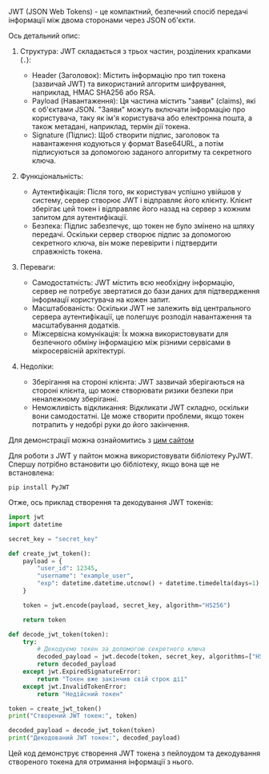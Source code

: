 
JWT (JSON Web Tokens) - це компактний, безпечний спосіб передачі інформації між двома сторонами через JSON об'єкти. 

Ось детальний опис:

1. Структура: JWT складається з трьох частин, розділених крапками (`.`):
   - Header (Заголовок): Містить інформацію про тип токена (зазвичай JWT) та використаний алгоритм шифрування, наприклад, HMAC SHA256 або RSA.
   - Payload (Навантаження): Ця частина містить "заяви" (claims), які є об'єктами JSON. "Заяви" можуть включати інформацію про користувача, таку як ім'я користувача або електронна пошта, а також метадані, наприклад, термін дії токена.
   - Signature (Підпис): Щоб створити підпис, заголовок та навантаження кодуються у формат Base64URL, а потім підписуються за допомогою заданого алгоритму та секретного ключа.

2. Функціональність:
   - Аутентифікація: Після того, як користувач успішно увійшов у систему, сервер створює JWT і відправляє його клієнту. Клієнт зберігає цей токен і відправляє його назад на сервер з кожним запитом для аутентифікації.
   - Безпека: Підпис забезпечує, що токен не було змінено на шляху передачі. Оскільки сервер створює підпис за допомогою секретного ключа, він може перевірити і підтвердити справжність токена.

3. Переваги:
   - Самодостатність: JWT містить всю необхідну інформацію, сервер не потребує звертатися до бази даних для підтвердження інформації користувача на кожен запит.
   - Масштабованість: Оскільки JWT не залежить від центрального сервера аутентифікації, це полегшує розподіл навантаження та масштабування додатків.
   - Міжсервісна комунікація: Їх можна використовувати для безпечного обміну інформацією між різними сервісами в мікросервісній архітектурі.

4. Недоліки:
   - Зберігання на стороні клієнта: JWT зазвичай зберігаються на стороні клієнта, що може створювати ризики безпеки при неналежному зберіганні.
   - Неможливість відкликання: Відкликати JWT складно, оскільки вони самодостатні. Це може створити проблеми, якщо токен потрапить у недобрі руки до його закінчення.

Для демонстрації можна ознайомитись з [цим сайтом](https://jwt.io/)

Для роботи з JWT у пайтон можна використовувати бібліотеку PyJWT. Спершу потрібно встановити цю бібліотеку, якщо вона ще не встановлена:

```
pip install PyJWT
```

Отже, ось приклад створення та декодування JWT токенів:

```python
import jwt
import datetime

secret_key = "secret_key"

def create_jwt_token():
    payload = {
        "user_id": 12345,
        "username": "example_user",
        "exp": datetime.datetime.utcnow() + datetime.timedelta(days=1)  # Строк дії токена
    }

    token = jwt.encode(payload, secret_key, algorithm="HS256")

    return token

def decode_jwt_token(token):
    try:
        # Декодуємо токен за допомогою секретного ключа
        decoded_payload = jwt.decode(token, secret_key, algorithms=["HS256"])
        return decoded_payload
    except jwt.ExpiredSignatureError:
        return "Токен вже закінчив свій строк дії"
    except jwt.InvalidTokenError:
        return "Недійсний токен"

token = create_jwt_token()
print("Створений JWT токен:", token)

decoded_payload = decode_jwt_token(token)
print("Декодований JWT токен:", decoded_payload)
```

Цей код демонструє створення JWT токена з пейлоудом та декодування створеного токена для отримання інформації з нього.